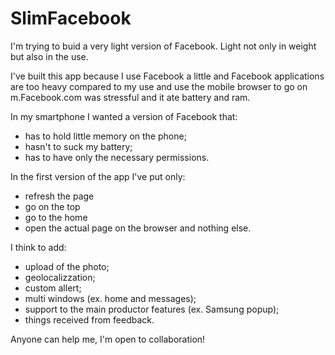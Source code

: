 # SlimFacebook
I'm trying to buid a very light version of Facebook. Light not only in weight but also in the use.

I've built this app because I use Facebook a little and Facebook applications are too heavy compared to my use and use the mobile browser to go on m.Facebook.com was stressful and it ate battery and ram.

In my smartphone I wanted a version of Facebook that:
- has to hold little memory on the phone;
- hasn't to suck my battery;
- has to have only the necessary permissions.

In the first version of the app I've put only:
- refresh the page
- go on the top
- go to the home
- open the actual page on the browser 
and nothing else.

I think to add:
- upload of the photo;
- geolocalizzation;
- custom allert;
- multi windows (ex. home and messages);
- support to the main productor features (ex. Samsung popup);
- things received from feedback.

Anyone can help me, I'm open to collaboration!




